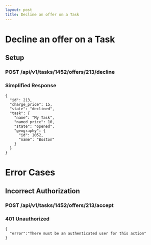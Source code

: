```yaml
---
layout: post
title: Decline an offer on a Task
---
```

# Decline an offer on a Task


## Setup

### POST /api/v1/tasks/1452/offers/213/decline


### Simplified Response

```
{
  "id": 213,
  "charge_price": 15,
  "state": "declined",
  "task": {
    "name": "My Task",
    "named_price": 10,
    "state": "opened",
    "geography": {
      "id": 1052,
      "name": "Boston"
    }
  }
}
```

# Error Cases

## Incorrect Authorization

### POST /api/v1/tasks/1452/offers/213/accept


### 401 Unauthorized


```
{
  "error":"There must be an authenticated user for this action"
}
```
